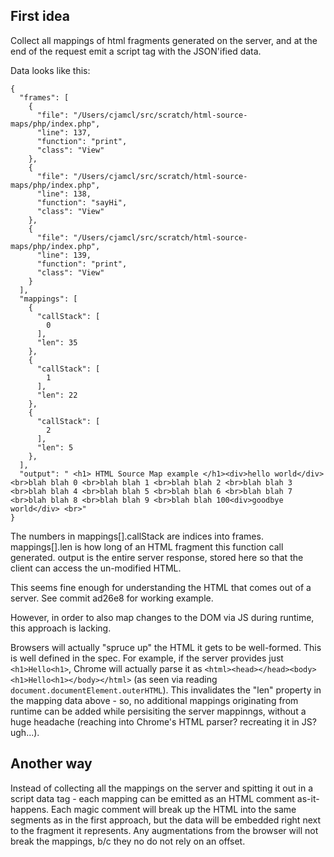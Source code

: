 ## First idea

Collect all mappings of html fragments generated on the server, and at the end of the request emit a script tag with the JSON'ified data.

Data looks like this:
```
{
  "frames": [
    {
      "file": "/Users/cjamcl/src/scratch/html-source-maps/php/index.php",
      "line": 137,
      "function": "print",
      "class": "View"
    },
    {
      "file": "/Users/cjamcl/src/scratch/html-source-maps/php/index.php",
      "line": 138,
      "function": "sayHi",
      "class": "View"
    },
    {
      "file": "/Users/cjamcl/src/scratch/html-source-maps/php/index.php",
      "line": 139,
      "function": "print",
      "class": "View"
    }
  ],
  "mappings": [
    {
      "callStack": [
        0
      ],
      "len": 35
    },
    {
      "callStack": [
        1
      ],
      "len": 22
    },
    {
      "callStack": [
        2
      ],
      "len": 5
    },
  ],
  "output": " <h1> HTML Source Map example </h1><div>hello world</div> <br>blah blah 0 <br>blah blah 1 <br>blah blah 2 <br>blah blah 3 <br>blah blah 4 <br>blah blah 5 <br>blah blah 6 <br>blah blah 7 <br>blah blah 8 <br>blah blah 9 <br>blah blah 100<div>goodbye world</div> <br>"
}
```

The numbers in mappings[].callStack are indices into frames.
mappings[].len is how long of an HTML fragment this function call generated.
output is the entire server response, stored here so that the client can access the un-modified HTML.

This seems fine enough for understanding the HTML that comes out of a server. See commit ad26e8 for working example.

[](1.png)

However, in order to also map changes to the DOM via JS during runtime, this approach is lacking.

Browsers will actually "spruce up" the HTML it gets to be well-formed. This is well defined in the spec. For example, if the server provides just `<h1>Hello<h1>`, Chrome will actually parse it as `<html><head></head><body><h1>Hello<h1></body></html>` (as seen via reading `document.documentElement.outerHTML`). This invalidates the "len" property in the mapping data above - so, no additional mappings originating from runtime can be added while persisiting the server mappinngs, without a huge headache (reaching into Chrome's HTML parser? recreating it in JS? ugh...).

## Another way

Instead of collecting all the mappings on the server and spitting it out in a script data tag - each mapping can be emitted as an HTML comment as-it-happens. Each magic comment will break up the HTML into the same segments as in the first approach, but the data will be embedded right next to the fragment it represents. Any augmentations from the browser will not break the mappings, b/c they no do not rely on an offset.

[](2.png)
[](3.png)
